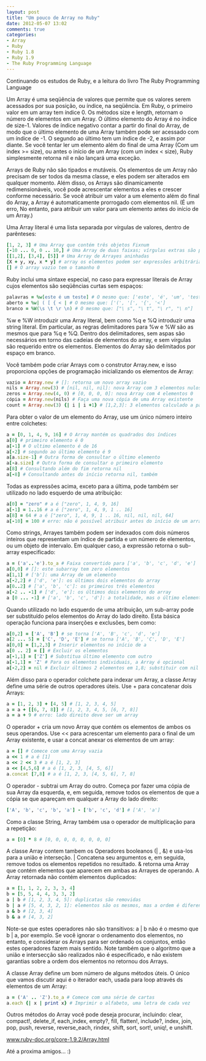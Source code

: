 ```yaml
---
layout: post
title: "Um pouco de Array no Ruby"
date: 2012-05-07 13:02
comments: true
categories:
- Array
- Ruby
- Ruby 1.8
- Ruby 1.9
- The Ruby Programming Language
---
```

<!--more-->
<p>Continuando os estudos de Ruby, e a leitura do livro The Ruby Programming Language</p>

Um Array é uma seqüência de valores que permite que os valores serem acessados por sua posição, ou índice, na seqüência. Em Ruby, o primeiro valor em um array tem índice 0. Os métodos size e length, retornam o número de elementos em um Array. O último
elemento do Array é no índice de size-1. Valores de índice negativo contar a partir do
final do Array, de modo que o último elemento de uma Array também pode ser acessado
com um índice de -1. O segundo ao último tem um índice de -2,
e assim por diante. Se você tentar ler um elemento além do final de uma Array
(Com um index >= size), ou antes
o início de um Array (com um index < size), Ruby simplesmente retorna nil e não lançará uma exceção.

Arrays de Ruby não são tipados e mutáveis. Os elementos de um Array
não precisam de ser todos da mesma classe, e eles podem ser alterados em qualquer momento.
Além disso, os Arrays são dinamicamente redimensionáveis, você pode acrescentar elementos
a eles e crescer conforme necessário. Se você atribuir um valor a um elemento
além do final do Array, a Array é automaticamente prorrogado com
elementos nil. (É um erro, No entanto, para atribuir um valor para um elemento antes do início de um
Array.)

Uma Array literal é uma lista separada por vírgulas de valores, dentro de
parênteses:

``` ruby Arrays Literal
[1, 2, 3] # Uma Array que contém três objetos Fixnum
[-10 ... 0, 0 .. 10,] # Uma Array de duas faixas; vírgulas extras são permitidos
[[1,2], [3,4], [5]] # Uma Array de Arrayes aninhadas
[X + y, xy, x * y] # array os elementos podem ser expressões arbitrárias
[] # O array vazio tem o tamanho 0
```

Ruby inclui uma sintaxe especial, no caso para expressar literais de Array
cujos elementos são seqüências curtas sem espaços:

``` ruby Arrays
palavras = %w[este é um teste] # O mesmo que: ['este', 'é', 'um', 'teste']
aberto = %w| ( [ { < | # O mesmo que: ['(', '[', '{', '<']
branco = %W(\s \t \r \n) # O mesmo que: ["\ s", "\ t", "\ r", "\ n"]
```

%w e %W introduzir uma Array literal, bem como %q e %Q introduzir uma string literal. Em
particular, as regras delimitadores para %w e %W são as mesmos que para %q e %Q. Dentro dos delimitadores, sem aspas
são necessários em torno das cadeias de elementos do array, e sem vírgulas são
requerido entre os elementos. Elementos do Array são delimitados por espaço em branco.

Você também pode criar Arrays com o construtor Array.new, e isso proporciona
opções de programação inicializando os elementos de Array:

``` ruby Initiallize Array
vazio = Array.new # []: retorna um novo array vazio
nils = Array.new(3) # [nil, nil, nil]: nova Array com 3 elementos nulos
zeros = Array.new(4, 0) # [0, 0, 0, 0]: nova Array com 4 elementos 0
cópia = Array.new(nils) # Faça uma nova cópia de uma Array existente
count = Array.new(3) {| i | i +1} # [1,2,3]: 3 elementos calculado a partir do índice
```

Para obter o valor de um elemento do Array, use um único número inteiro
entre colchetes:

``` ruby Valores com Array
a = [0, 1, 4, 9, 16] # O Array mantém os quadrados dos índices
a[0] # primeiro elemento é 0
a[-1] # O ultimo elemento é de 16
a[-2] # segundo ao último elemento é 9
a[a.size-1] # Outra forma de consultar o último elemento
a[-a.size] # Outra forma de consultar o primeiro elemento
a[8] # Consultando além do fim retorna nil
a[-8] # Consultando antes do início retorna nil, também
```
Todas as expressões acima, exceto para a última, pode também ser
utilizado no lado esquerdo de uma atribuição:

``` ruby Arrays
a[0] = "zero" # a é ["zero", 1, 4, 9, 16]
a[-1] = 1..16 # a é ["zero", 1, 4, 9, 1 .. 16]
a[8] = 64 # a é ["zero", 1, 4, 9, 1 .. 16, nil, nil, nil, 64]
a[-10] = 100 # erro: não é possível atribuir antes do início de um array
```

Como strings, Arrayes também podem ser indexados com dois números inteiros que
representam um índice de partida e um número de elementos, ou um objeto de intervalo. Em qualquer caso, a expressão
retorna o sub-array especificado:

``` ruby Array
a = ('a'..'e').to_a # Faixa convertido para ['a', 'b', 'c', 'd', 'e']
a[0,0] # []: este subarray tem zero elementos
a[1,1] # ['b']: uma Array de um elemento
a[-2,2] # ['d', 'e']: os últimos dois elementos do array
a[0..2] # ['a', 'b', 'c']: os primeiros três elementos
a[-2 .. -1] # ['d', 'e']: os últimos dois elementos do array
a [0 ... -1] # ['a', 'b', 'c', 'd']: a totalidade, mas o último elemento
```

Quando utilizado no lado esquerdo de uma atribuição, um sub-array pode ser
substituído pelos elementos do Array do lado direito. Esta básica
operação funciona para inserções e exclusões, bem como:

```ruby Arrays
a[0,2] = ['A', 'B'] # se torna ['A', 'B', 'c', 'd', 'e']
a[2 ... 5] = ['C', 'D', 'E'] # se torna ['A', 'B', 'C', 'D', 'E']
a[0,0] = [1,2,3] # Inserir elementos no início de a
a[0 .. 2] = [] # Excluir os elementos
a[-1,1] = ['Z'] # Substitua último elemento com outro
a[-1,1] = 'Z' # Para os elementos individuais, a Array é opcional
a[-2,2] = nil # Excluir últimos 2 elementos em 1,8; substituir com nil em 1,9
```

Além disso para o operador colchete para indexar um Array,
a classe Array define uma série de outros operadores úteis. Use + para
concatenar dois Arrays:

```ruby Concatenar Arrays
a = [1, 2, 3] + [4, 5] # [1, 2, 3, 4, 5]
a = a + [[6, 7, 8]] # [1, 2, 3, 4, 5, [6, 7, 8]]
a = a + 9 # erro: lado direito deve ser um array
```

O operador + cria um novo Array que contém os elementos de ambos os seus operandos. Use << para acrescentar um elemento para o final de um
Array existente, e usar a concat anexar os elementos de um array:

``` ruby Array + e concat
a = [] # Comece com uma Array vazia
a << 1 # a é [1]
a << 2 << 3 # a é [1, 2, 3]
a << [4,5,6] # a é [1, 2, 3, [4, 5, 6]]
a.concat [7,8] # a é [1, 2, 3, [4, 5, 6], 7, 8]
```

O operador - subtrai um Array do outro. Começa por fazer uma cópia de sua Array da esquerda,
e, em seguida, remove todos os elementos de que a cópia se que apareçam em qualquer
a Array do lado direito:

``` ruby Array -
['A', 'b', 'c', 'b', 'a'] - ['b', 'c', 'd'] # ['A', 'a']
```

Como a classe String, Array também usa o operador de multiplicação
para a repetição:

```ruby Array *
a = [0] * 8 # [0, 0, 0, 0, 0, 0, 0, 0]
```

A classe Array contem tambem os Operadores booleanos (| , &) e usa-los para a união e
interseção. | Concatena seu argumentos e, em seguida, remove todos os elementos repetidos no resultado.
& retorna uma Array que contém elementos que aparecem em ambas as Arrayes de operando. A Array retornada
não contém elementos duplicados:

``` ruby Array
a = [1, 1, 2, 2, 3, 3, 4]
b = [5, 5, 4, 4, 3, 3, 2]
a | b # [1, 2, 3, 4, 5]: duplicatas são removidas
b | a # [5, 4, 3, 2, 1]: elementos são os mesmos, mas a ordem é diferente
a & b # [2, 3, 4]
b & a # [4, 3, 2]
```

Note-se que estes operadores não são transitivos: a | b não é o mesmo que b | a, por exemplo. Se você ignorar o ordenamento
dos elementos, no entanto, e considerar os Arrays para ser ordenado os conjuntos,
então estes operadores fazem mais sentido. Note também que o algoritmo
que a união e intersecção são realizados não é especificado, e não
existem garantias sobre a ordem dos elementos no retornou dos
Arrays.

A classe Array define um bom número de alguns métodos úteis. O único que vamos discutir aqui é o iterador each, usada para loop através ds
elementos de um Array:

```ruby Array each
a = ('A' .. 'Z').to_a # Comece com uma série de cartas
a.each {| x | print x} # Imprimir o alfabeto, uma letra de cada vez
```

Outros métodos do Array você pode deseja procurar,  incluindo: clear,
compact!, delete_if, each_index, empty?, fill, flatten!, include?, index, join, pop,
push, reverse, reverse_each, rindex, shift, sort, sort!, uniq!, e unshift.

<a href="http://www.ruby-doc.org/core-1.9.2/Array.html">www.ruby-doc.org/core-1.9.2/Array.html</a>

Até a proxima amigos... :)